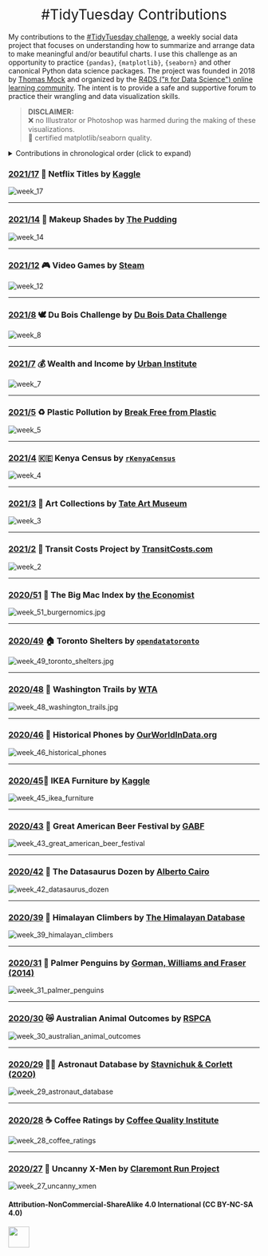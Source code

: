 <h1 style="font-weight:normal" align="center">
  &nbsp;#TidyTuesday Contributions&nbsp;
</h1>

My contributions to the [#TidyTuesday challenge](https://github.com/rfordatascience/tidytuesday), a weekly social data project that focuses on understanding how to summarize and arrange data to make meaningful and/or beautiful charts. I use this challenge as an opportunity to practice `{pandas}`, `{matplotlib}`, `{seaborn}` and other canonical Python data science packages. The project was founded in 2018 by [Thomas Mock](https://thomasmock.netlify.com/) and organized by the [R4DS ("`R` for Data Science") online learning community](https://twitter.com/r4dscommunity). The intent is to provide a safe and supportive forum to practice their wrangling and data visualization skills.  

> **DISCLAIMER:**  
❌ no Illustrator or Photoshop was harmed during the making of these visualizations.  
💯 certified matplotlib/seaborn quality.

<details>
  <summary>Contributions in chronological order (click to expand)</summary>
  
<!-- toc -->
* **Challenges 2021**
  - 2021/2 [🚅 Transit Costs Project](https://github.com/christopher-reed/tidytuesday/blob/master/2021/week_2/Transit%20Costs%20Low%20Resolution.png)
  - 2021/3 [🎨 Art Collections](https://github.com/christopher-reed/tidytuesday/blob/master/2021/week_3/tate_art_low_res.png)
  - 2021/4 [🇰🇪 Kenya Census](https://github.com/christopher-reed/tidytuesday/blob/master/2021/week_4/kenya_census_low_res.png)
  - 2021/5 [♻️ Plastic Pollution](https://github.com/christopher-reed/tidytuesday/blob/master/2021/week_5/Break%20Free%20From%20Plastic%20(Low%20Resolution).png)
  - 2021/7 [💰 Wealth and Income](https://github.com/christopher-reed/tidytuesday/blob/master/2021/week_7/Student%20Debt%20Low%20Resolution.png)
  - 2021/8 [🕊️ Du Bois Challenge](https://github.com/christopher-reed/tidytuesday/blob/master/2021/week_8/Du%20Bois%20Challenge%20Portrait%2051%20Low%20Res.png)
  - 2021/12 [🎮 Video Games](https://github.com/christopher-reed/tidytuesday/blob/master/2021/week_12/Steam%20Gaming%20Low%20Res.png)
  - 2021/14 [💄 Makeup Shades](https://github.com/christopher-reed/tidytuesday/blob/master/2021/week_14/Make%20Up%20Shades%20Low%20Resolution.png)
  - 2021/17 [🎥 Netflix Titles](https://github.com/christopher-reed/tidytuesday/blob/master/2021/week_17/Netflix%20Low%20Resolution.png)
  
* **Challenges 2020**
  - 2020/27 [🦸 Uncanny X-Men](https://github.com/christopher-reed/tidytuesday/blob/master/2020/week_27/images/xmen.png)
  - 2020/28 [☕️ Coffee Ratings](https://github.com/christopher-reed/tidytuesday/blob/master/2020/week_28/images/week_28_final.png)
  - 2020/29 [👨‍🚀 Astronaut Database](https://github.com/christopher-reed/tidytuesday/blob/master/2020/week_29/astronaut_fig.PNG)
  - 2020/30 [😿 Australian Animal Outcomes](https://github.com/christopher-reed/tidytuesday/blob/master/2020/week_30/images/RSPCA_animal_outcomes.jpg)
  - 2020/31 [🐧 Palmer Penguins](https://github.com/christopher-reed/tidytuesday/blob/master/2020/week_31/images/penguins_final.jpg)
  - 2020/39 [🗻 Himalayan Climbers](https://github.com/christopher-reed/tidytuesday/blob/master/2020/week_39/everest.jpg)
  - 2020/42 [🦖 The Datasaurus Dozen](https://github.com/christopher-reed/tidytuesday/blob/master/2020/week_42/datasaurus_dozen_rainbow.jpg)
  - 2020/43 [🍻 Great American Beer Festival](https://github.com/christopher-reed/tidytuesday/blob/master/2020/week_43/tidytuesday_beer.jpg)
  - 2020/45 [📏 IKEA Furniture](https://github.com/christopher-reed/tidytuesday/blob/master/2020/week_45/ikea.jpg)
  - 2020/46 [📱 Historical Phones](https://github.com/christopher-reed/tidytuesday/blob/master/2020/week_46/tidy_tuesday_phones.jpg)
  - 2020/48[🌲 Washington Trails](https://github.com/christopher-reed/tidytuesday/blob/master/2020/week_48/washington_trails.jpg)
  - 2020/49 [🏠 Toronto Shelters](https://github.com/christopher-reed/tidytuesday/blob/master/2020/week_49/toronto_shelters_plot.jpg)
  - 2020/51 [🍔 The Big Mac Index](https://github.com/christopher-reed/tidytuesday/blob/master/2020/week_51/Burgernomics.jpg)
  
<!-- tocstop -->

</details>

### [2021/17](https://github.com/christopher-reed/tidytuesday/tree/master/2021/week_17) 🎥 Netflix Titles by [Kaggle](https://www.kaggle.com/shivamb/netflix-shows)

![week_17](https://github.com/christopher-reed/tidytuesday/blob/master/2021/week_17/Netflix%20Low%20Resolution.png)

***

### [2021/14](https://github.com/christopher-reed/tidytuesday/tree/master/2021/week_14) 💄 Makeup Shades by [The Pudding](https://pudding.cool/2021/03/foundation-names/)

![week_14](https://github.com/christopher-reed/tidytuesday/blob/master/2021/week_14/Make%20Up%20Shades%20Low%20Resolution.png)

***


### [2021/12](https://github.com/christopher-reed/tidytuesday/tree/master/2021/week_12) 🎮 Video Games by [Steam](https://www.kaggle.com/michau96/popularity-of-games-on-steam)

![week_12](https://github.com/christopher-reed/tidytuesday/blob/master/2021/week_12/Steam%20Gaming%20Low%20Res.png)

***

### [2021/8](https://github.com/christopher-reed/tidytuesday/tree/master/2021/week_8) 🕊️ Du Bois Challenge by [Du Bois Data Challenge](https://github.com/ajstarks/dubois-data-portraits/tree/master/challenge)

![week_8](https://github.com/christopher-reed/tidytuesday/blob/master/2021/week_8/Du%20Bois%20Challenge%20Portrait%2051%20Low%20Res.png)

***

### [2021/7](https://github.com/christopher-reed/tidytuesday/tree/master/2021/week_7) 💰 Wealth and Income by [Urban Institute](https://apps.urban.org/features/wealth-inequality-charts/)

![week_7](https://github.com/christopher-reed/tidytuesday/blob/master/2021/week_7/Student%20Debt%20Low%20Resolution.png)

***

### [2021/5](https://github.com/christopher-reed/tidytuesday/tree/master/2021/week_5) ♻️ Plastic Pollution by [Break Free from Plastic](https://www.breakfreefromplastic.org/)

![week_5](https://github.com/christopher-reed/tidytuesday/blob/master/2021/week_5/Break%20Free%20From%20Plastic%20(Low%20Resolution).png)

***
### [2021/4](https://github.com/christopher-reed/tidytuesday/tree/master/2021/week_4) 🇰🇪 Kenya Census by [`rKenyaCensus`](https://github.com/Shelmith-Kariuki/rKenyaCensus)

![week_4](https://github.com/christopher-reed/tidytuesday/blob/master/2021/week_4/kenya_census_low_res.png)

***

### [2021/3](https://github.com/christopher-reed/tidytuesday/tree/master/2021/week_3) 🎨 Art Collections by [Tate Art Museum](https://github.com/tategallery/collection)

![week_3](https://github.com/christopher-reed/tidytuesday/blob/master/2021/week_3/tate_art_low_res.png)

***

### [2021/2](https://github.com/christopher-reed/tidytuesday/tree/master/2021/week_2) 🚅 Transit Costs Project by [TransitCosts.com](https://transitcosts.com/)

![week_2](https://github.com/christopher-reed/tidytuesday/blob/master/2021/week_2/Transit%20Costs%20Low%20Resolution.png)

***

### [2020/51](https://github.com/christopher-reed/tidytuesday/tree/master/2020/week_51) 🍔 The Big Mac Index by [the Economist](https://www.economist.com/news/2020/07/15/the-big-mac-index)

![week_51_burgernomics.jpg](https://github.com/christopher-reed/tidytuesday/blob/master/2020/week_51/Burgernomics.jpg)

***

### [2020/49](https://github.com/christopher-reed/tidytuesday/tree/master/2020/week_49) 🏠 Toronto Shelters by [`opendatatoronto`](https://github.com/sharlagelfand/opendatatoronto)

![week_49_toronto_shelters.jpg](https://github.com/christopher-reed/tidytuesday/blob/master/2020/week_49/toronto_shelters_plot.jpg)

***

### [2020/48](https://github.com/christopher-reed/tidytuesday/tree/master/2020/week_48) 🌲 Washington Trails by [WTA](https://www.wta.org/)

![week_48_washington_trails.jpg](https://github.com/christopher-reed/tidytuesday/blob/master/2020/week_48/washington_trails.jpg)

***

### [2020/46](https://github.com/christopher-reed/tidytuesday/tree/master/2020/week_46) 📱 Historical Phones by [OurWorldInData.org](https://ourworldindata.org/technology-adoption#technology-leapfrogging)

![week_46_historical_phones](https://github.com/christopher-reed/tidytuesday/blob/master/2020/week_46/tidy_tuesday_phones.jpg)

***

### [2020/45](https://github.com/christopher-reed/tidytuesday/tree/master/2020/week_45)📏 IKEA Furniture by [Kaggle](https://www.kaggle.com/ahmedkallam/ikea-sa-furniture-web-scraping)

![week_45_ikea_furniture](https://github.com/christopher-reed/tidytuesday/blob/master/2020/week_45/ikea.jpg)

***

### [2020/43](https://github.com/christopher-reed/tidytuesday/tree/master/2020/week_43) 🍻 Great American Beer Festival by [GABF](https://www.greatamericanbeerfestival.com/the-competition/winners/)

![week_43_great_american_beer_festival](https://github.com/christopher-reed/tidytuesday/blob/master/2020/week_43/tidytuesday_beer.jpg)

***

### [2020/42](https://github.com/christopher-reed/tidytuesday/tree/master/2020/week_42) 🦖 The Datasaurus Dozen by [Alberto Cairo](http://www.thefunctionalart.com/2016/08/download-datasaurus-never-trust-summary.html)

![week_42_datasaurus_dozen](https://github.com/christopher-reed/tidytuesday/blob/master/2020/week_42/datasaurus_dozen_rainbow.jpg)

***

### [2020/39](https://github.com/christopher-reed/tidytuesday/tree/master/2020/week_39) 🗻 Himalayan Climbers by [The Himalayan Database](https://www.himalayandatabase.com/)

![week_39_himalayan_climbers](https://github.com/christopher-reed/tidytuesday/blob/master/2020/week_39/everest.jpg)

***

### [2020/31](https://github.com/christopher-reed/tidytuesday/tree/master/2020/week_31) 🐧 Palmer Penguins by [Gorman, Williams and Fraser (2014)](https://portal.edirepository.org/nis/mapbrowse?packageid=knb-lter-pal.219.5)

![week_31_palmer_penguins](https://github.com/christopher-reed/tidytuesday/blob/master/2020/week_31/images/penguins_final.jpg)

***

### [2020/30](https://github.com/christopher-reed/tidytuesday/tree/master/2020/week_30) 😿 Australian Animal Outcomes by [RSPCA](https://www.rspca.org.au/sites/default/files/RSPCA%20Report%20on%20animal%20outcomes%202018-2019.pdf)

![week_30_australian_animal_outcomes](https://github.com/christopher-reed/tidytuesday/blob/master/2020/week_30/images/RSPCA_animal_outcomes.jpg)

***

### [2020/29](https://github.com/christopher-reed/tidytuesday/tree/master/2020/week_29) 👨‍🚀 Astronaut Database by [Stavnichuk & Corlett (2020)](https://doi.org/10.17632/86tsnnbv2w.1)

![week_29_astronaut_database](https://github.com/christopher-reed/tidytuesday/blob/master/2020/week_29/astronaut_fig.PNG)

***

### [2020/28](https://github.com/christopher-reed/tidytuesday/tree/master/2020/week_28) ☕️ Coffee Ratings by [Coffee Quality Institute](https://github.com/jldbc/coffee-quality-database)

![week_28_coffee_ratings](https://github.com/christopher-reed/tidytuesday/blob/master/2020/week_28/images/week_28_final.png)

***

### [2020/27](https://github.com/christopher-reed/tidytuesday/tree/master/2020/week_27) 🦸️ Uncanny X-Men by [Claremont Run Project](http://www.claremontrun.com/)

![week_27_uncanny_xmen](https://github.com/christopher-reed/tidytuesday/blob/master/2020/week_27/images/xmen.png)


#### Attribution-NonCommercial-ShareAlike 4.0 International (CC BY-NC-SA 4.0)
<div style="width:300px; height:200px">
<img src=https://camo.githubusercontent.com/00f7814990f36f84c5ea74cba887385d8a2f36be/68747470733a2f2f646f63732e636c6f7564706f7373652e636f6d2f696d616765732f63632d62792d6e632d73612e706e67 alt="" height="42">
</div>
